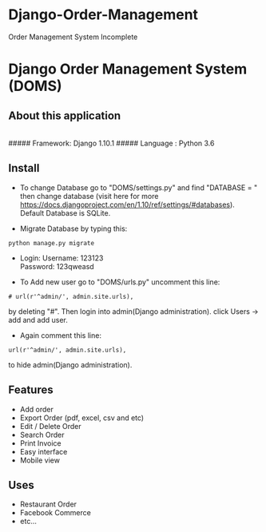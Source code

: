 # Django-Order-Management
Order Management System Incomplete
# Django Order Management System (DOMS)

## About this application

<br>
##### Framework: Django 1.10.1
##### Language : Python 3.6


## Install
- To change Database go to "DOMS/settings.py" and find "DATABASE = " then change database (visit here for more https://docs.djangoproject.com/en/1.10/ref/settings/#databases). Default Database is SQLite.

- Migrate Database by typing this:
```
python manage.py migrate
```
- Login:
	Username: 123123 <br>
	Password: 123qweasd

- To Add new user go to "DOMS/urls.py" uncomment this line:
```
# url(r'^admin/', admin.site.urls),
```
by deleting "#". Then login into admin(Django administration). click Users -> add and add user. 
- Again comment this line:
```
url(r'^admin/', admin.site.urls),
``` 
to hide admin(Django administration).

## Features
- Add order
- Export Order (pdf, excel, csv and etc)
- Edit / Delete Order
- Search Order
- Print Invoice
- Easy interface
- Mobile view

## Uses
* Restaurant Order
* Facebook Commerce
* etc...
  